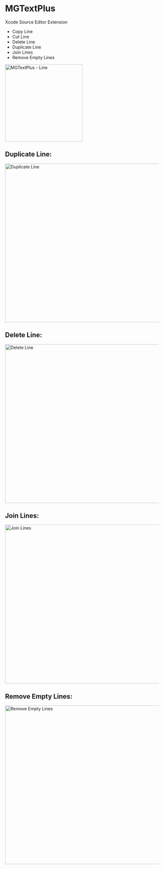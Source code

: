 # MGTextPlus
Xcode Source Editor Extension

- Copy Line
- Cut Line
- Delete Line
- Duplicate Line
- Join Lines
- Remove Empty Lines

<img width="253" alt="MGTextPlus - Line" src="https://cloud.githubusercontent.com/assets/6461902/20035369/1baff60c-a414-11e6-8a5d-ab6438f64ec5.png">

## Duplicate Line:

<img width="520" alt="Duplicate Line" src="https://cloud.githubusercontent.com/assets/6461902/20035422/a3da6f7e-a416-11e6-869f-d4a24bd0fc38.gif">

## Delete Line:

<img width="520" alt="Delete Line" src="https://github.com/tuan188/MGTextPlus/blob/develop/GIF/delete%20line.gif">

## Join Lines:

<img width="520" alt="Join Lines" src="https://cloud.githubusercontent.com/assets/6461902/20035502/73a28c30-a419-11e6-9d71-96586e349b04.gif">

## Remove Empty Lines:

<img width="520" alt="Remove Empty Lines" src="https://cloud.githubusercontent.com/assets/6461902/20035485/ec00ab72-a418-11e6-8ee8-e46666ddd9fa.gif">
